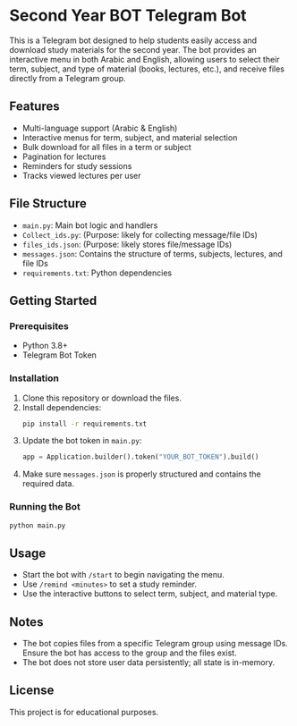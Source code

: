 # Second Year BOT Telegram Bot

This is a Telegram bot designed to help students easily access and download study materials for the second year. The bot provides an interactive menu in both Arabic and English, allowing users to select their term, subject, and type of material (books, lectures, etc.), and receive files directly from a Telegram group.

## Features
- Multi-language support (Arabic & English)
- Interactive menus for term, subject, and material selection
- Bulk download for all files in a term or subject
- Pagination for lectures
- Reminders for study sessions
- Tracks viewed lectures per user

## File Structure
- `main.py`: Main bot logic and handlers
- `Collect_ids.py`: (Purpose: likely for collecting message/file IDs)
- `files_ids.json`: (Purpose: likely stores file/message IDs)
- `messages.json`: Contains the structure of terms, subjects, lectures, and file IDs
- `requirements.txt`: Python dependencies

## Getting Started

### Prerequisites
- Python 3.8+
- Telegram Bot Token

### Installation
1. Clone this repository or download the files.
2. Install dependencies:
   ```sh
   pip install -r requirements.txt
   ```
3. Update the bot token in `main.py`:
   ```python
   app = Application.builder().token("YOUR_BOT_TOKEN").build()
   ```
4. Make sure `messages.json` is properly structured and contains the required data.

### Running the Bot
```sh
python main.py
```

## Usage
- Start the bot with `/start` to begin navigating the menu.
- Use `/remind <minutes>` to set a study reminder.
- Use the interactive buttons to select term, subject, and material type.

## Notes
- The bot copies files from a specific Telegram group using message IDs. Ensure the bot has access to the group and the files exist.
- The bot does not store user data persistently; all state is in-memory.

## License
This project is for educational purposes.
